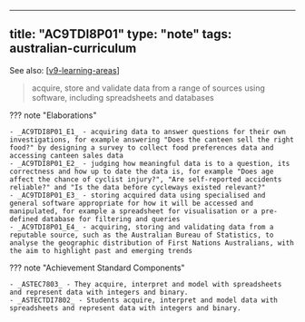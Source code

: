 
---
title: "AC9TDI8P01"
type: "note"
tags: australian-curriculum
---

See also: [[v9-learning-areas]]

> acquire, store and validate data from a range of sources using software, including spreadsheets and databases

??? note "Elaborations"

	- _AC9TDI8P01_E1_ - acquiring data to answer questions for their own investigations, for example answering "Does the canteen sell the right food?" by designing a survey to collect food preferences data and accessing canteen sales data
	- _AC9TDI8P01_E2_ - judging how meaningful data is to a question, its correctness and how up to date the data is, for example "Does age affect the chance of cyclist injury?", "Are self-reported accidents reliable?" and "Is the data before cycleways existed relevant?"
	- _AC9TDI8P01_E3_ - storing acquired data using specialised and general software appropriate for how it will be accessed and manipulated, for example a spreadsheet for visualisation or a pre-defined database for filtering and queries
	- _AC9TDI8P01_E4_ - acquiring, storing and validating data from a reputable source, such as the Australian Bureau of Statistics, to analyse the geographic distribution of First Nations Australians, with the aim to highlight past and emerging trends
??? note "Achievement Standard Components"

	- _ASTEC7803_ - They acquire, interpret and model with spreadsheets and represent data with integers and binary.
	- _ASTECTDI7802_ - Students acquire, interpret and model data with spreadsheets and represent data with integers and binary.

[//begin]: # "Autogenerated link references for markdown compatibility"
[v9-learning-areas]: ../v9-learning-areas "Learning Areas"
[//end]: # "Autogenerated link references"
